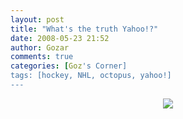 ```yaml
---
layout: post
title: "What's the truth Yahoo!?"
date: 2008-05-23 21:52
author: Gozar
comments: true
categories: [Goz's Corner]
tags: [hockey, NHL, octopus, yahoo!]
---
```

<div style=''><div align="center"><img src="http://idisk.mac.com/gozar/Public/Pictures/Skitch/yahoo-octopus-20080523-215016.jpg" /></div></div>
